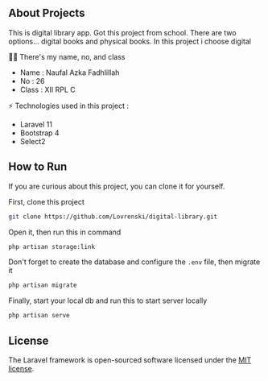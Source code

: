 ## About Projects
<p>This is digital library app. Got this project from school. There are two options... digital books and physical books. In this project i choose digital</p>
<p>🙇‍♂️ There's my name, no, and class</p>
<ul>
    <li><td>Name</td><td> : </td><td>Naufal Azka Fadhlillah</td></li>
    <li><td>No</td><td> : </td><td>26</td></li>
    <li><td>Class</td><td> : </td><td>XII RPL C</td></li>
</ul>
<p>⚡ Technologies used in this project :</p>
<ul>
    <li>Laravel 11</li>
    <li>Bootstrap 4</li>
    <li>Select2</li>
</ul>

## How to Run
<p>If you are curious about this project, you can clone it for yourself.</p>
<p>First, clone this project</p>

```bash
git clone https://github.com/Lovrenski/digital-library.git
```
<p>Open it, then run this in command</p>

```bash
php artisan storage:link
```

<p>Don't forget to create the database and configure the <code>.env</code> file, then migrate it</p>

```bash
php artisan migrate
```

<p>Finally, start your local db and run this to start server locally</p>

```bash
php artisan serve
```

## License

The Laravel framework is open-sourced software licensed under the [MIT license](https://opensource.org/licenses/MIT).

